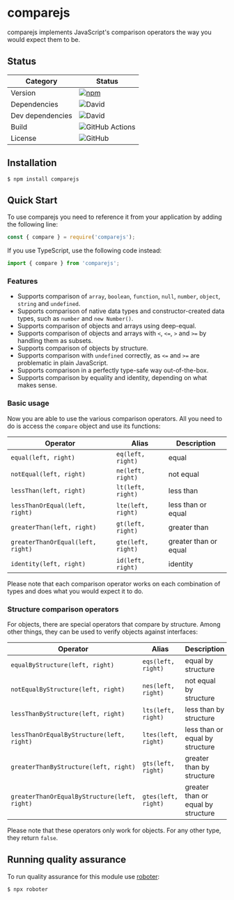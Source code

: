 # comparejs

comparejs implements JavaScript's comparison operators the way you would expect them to be.

## Status

| Category         | Status                                                                                                                                         |
| ---------------- | ---------------------------------------------------------------------------------------------------------------------------------------------- |
| Version          | [![npm](https://img.shields.io/npm/v/comparejs)](https://www.npmjs.com/package/comparejs)                                                      |
| Dependencies     | ![David](https://img.shields.io/david/thenativeweb/comparejs)                                                                                  |
| Dev dependencies | ![David](https://img.shields.io/david/dev/thenativeweb/comparejs)                                                                              |
| Build            | ![GitHub Actions](https://github.com/thenativeweb/comparejs/workflows/Release/badge.svg?branch=master) |
| License          | ![GitHub](https://img.shields.io/github/license/thenativeweb/comparejs)                                                                        |

## Installation

```shell
$ npm install comparejs
```

## Quick Start

To use comparejs you need to reference it from your application by adding the following line:

```javascript
const { compare } = require('comparejs');
```

If you use TypeScript, use the following code instead:

```typescript
import { compare } from 'comparejs';
```

### Features

-   Supports comparison of `array`, `boolean`, `function`, `null`, `number`, `object`, `string` and `undefined`.
-   Supports comparison of native data types and constructor-created data types, such as `number` and `new Number()`.
-   Supports comparison of objects and arrays using deep-equal.
-   Supports comparison of objects and arrays with `<`, `<=`, `>` and `>=` by handling them as subsets.
-   Supports comparison of objects by structure.
-   Supports comparison with `undefined` correctly, as `<=` and `>=` are problematic in plain JavaScript.
-   Supports comparison in a perfectly type-safe way out-of-the-box.
-   Supports comparison by equality and identity, depending on what makes sense.

### Basic usage

Now you are able to use the various comparison operators. All you need to do is access the `compare` object and use its functions:

| Operator                          |  Alias             | Description           |
| --------------------------------- | ------------------ | --------------------- |
| `equal(left, right)`              | `eq(left, right)`  | equal                 |
| `notEqual(left, right)`           | `ne(left, right)`  | not equal             |
| `lessThan(left, right)`           | `lt(left, right)`  | less than             |
| `lessThanOrEqual(left, right)`    | `lte(left, right)` | less than or equal    |
| `greaterThan(left, right)`        | `gt(left, right)`  | greater than          |
| `greaterThanOrEqual(left, right)` | `gte(left, right)` | greater than or equal |
| `identity(left, right)`           | `id(left, right)`  | identity              |

Please note that each comparison operator works on each combination of types and does what you would expect it to do.

### Structure comparison operators

For objects, there are special operators that compare by structure. Among other things, they can be used to verify objects against interfaces:

| Operator                                     | Alias               | Description                        |
| -------------------------------------------- | ------------------- | ---------------------------------- |
| `equalByStructure(left, right)`              | `eqs(left, right)`  | equal by structure                 |
| `notEqualByStructure(left, right)`           | `nes(left, right)`  | not equal by structure             |
| `lessThanByStructure(left, right)`           | `lts(left, right)`  | less than by structure             |
| `lessThanOrEqualByStructure(left, right)`    | `ltes(left, right)` | less than or equal by structure    |
| `greaterThanByStructure(left, right)`        | `gts(left, right)`  | greater than by structure          |
| `greaterThanOrEqualByStructure(left, right)` | `gtes(left, right)` | greater than or equal by structure |

Please note that these operators only work for objects. For any other type, they return `false`.

## Running quality assurance

To run quality assurance for this module use [roboter](https://www.npmjs.com/package/roboter):

```shell
$ npx roboter
```

